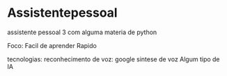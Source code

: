 # Assistentepessoal
 assistente pessoal 3 com alguma materia de python

Foco:
     Facil de aprender
     Rapido

tecnologias:
            reconhecimento de voz: google 
            sintese de voz 
            Algum tipo de IA
            
